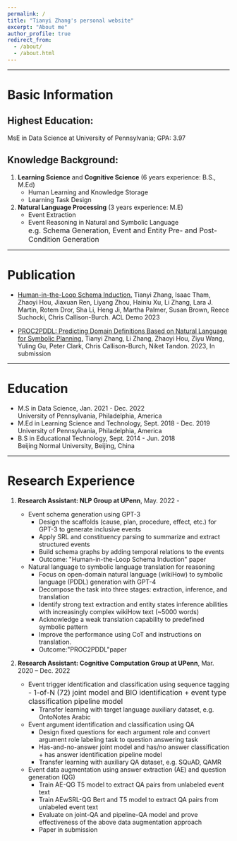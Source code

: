 ```yaml
---
permalink: /
title: "Tianyi Zhang's personal website"
excerpt: "About me"
author_profile: true
redirect_from: 
  - /about/
  - /about.html
---
```


------

# Basic Information
## Highest Education: 
MsE in Data Science at University of Pennsylvania;  GPA: 3.97
## Knowledge Background:
1. **Learning Science** and **Cognitive Science** (6 years experience: B.S., M.Ed)
    - Human Learning and Knowledge Storage
    - Learning Task Design
2. **Natural Language Processing** (3 years experience: M.E)
    - Event Extraction
    - Event Reasoning in Natural and Symbolic Language<br>
      <font size=3>e.g. Schema Generation, Event and Entity Pre- and Post- Condition Generation</font>

------

# Publication
- [Human-in-the-Loop Schema Induction.](https://123.com)
    Tianyi Zhang, Isaac Tham, Zhaoyi Hou, Jiaxuan Ren, Liyang Zhou, Hainiu Xu, Li Zhang, Lara J. Martin, Rotem Dror, Sha Li, Heng Ji, Martha Palmer, Susan Brown, Reece Suchocki, Chris Callison-Burch. ACL Demo 2023
    
- [PROC2PDDL: Predicting Domain Definitions Based on Natural Language for Symbolic Planning.](https://123.com)
    Tianyi Zhang, Li Zhang, Zhaoyi Hou, Ziyu Wang, Yuling Gu, Peter Clark, Chris Callison-Burch, Niket Tandon. 2023, In submission

------

# Education
  - M.S in Data Science, Jan. 2021 - Dec. 2022<br>
    University of Pennsylvania, Philadelphia, America 
  - M.Ed in Learning Science and Technology, Sept. 2018 - Dec. 2019<br>
    University of Pennsylvania, Philadelphia, America
  - B.S in Educational Technology, Sept. 2014 - Jun. 2018<br>
    Beijing Normal University, Beijing, China

------

# Research Experience

1. **Research Assistant: NLP Group at UPenn**, May. 2022 -
    - Event schema generation using GPT-3
        - Design the scaffolds (cause, plan, procedure, effect, etc.) for GPT-3 to generate inclusive events
        - Apply SRL and constituency parsing to summarize and extract structured events
        - Build schema graphs by adding temporal relations to the events
        - Outcome: "Human-in-the-Loop Schema Induction" paper
    - Natural language to symbolic language translation for reasoning
        - Focus on open-domain natural language (wikiHow) to symbolic language (PDDL) generation with GPT-4
        - Decompose the task into three stages: extraction, inference, and translation
        - Identify strong text extraction and entity states inference abilities with increasingly complex wikiHow text (~5000 words)
        - Acknowledge a weak translation capability to predefined symbolic pattern
        - Improve the performance using CoT and instructions on translation.
        - Outcome:"PROC2PDDL"paper
2. **Research Assistant: Cognitive Computation Group at UPenn**, Mar. 2020 – Dec. 2022
   
    - Event trigger identification and classification using sequence tagging
        <font size=3>- 1-of-N (72) joint model and BIO identification + event type classification pipeline model</font>
        - Transfer learning with target language auxiliary dataset, e.g. OntoNotes Arabic
    - Event argument identification and classification using QA
        - Design fixed questions for each argument role and convert argument role labeling task to question answering task
        - Has-and-no-answer joint model and has/no answer classification + has answer identification pipeline model
        - Transfer learning with auxiliary QA dataset, e.g. SQuAD, QAMR
    - Event data augmentation using answer extraction (AE) and question generation (QG)
        - Train AE-QG T5 model to extract QA pairs from unlabeled event text
        - Train AEwSRL-QG Bert and T5 model to extract QA pairs from unlabeled event text
        - Evaluate on joint-QA and pipeline-QA model and prove effectiveness of the above data augmentation approach
        - Paper in submission

